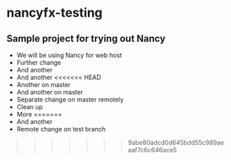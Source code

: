 # nancyfx-testing

## Sample project for trying out Nancy ##
* We will be using Nancy for web host
* Further change
* And another
* And another
<<<<<<< HEAD
* Another on master
* And another on master
* Separate change on master remotely
* Clean up
* More
=======
* And another
* Remote change on test branch
>>>>>>> 9abe80adcd0d645bdd55c989aeaaf7c6c646ace5
